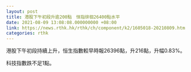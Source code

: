 ```yaml
---
layout: post
title: 港股下午初段升逾200點　恒指徘徊26400點水平
date: 2021-08-09 13:08:08.000000000 +08:00
link: https://news.rthk.hk/rthk/ch/component/k2/1605018-20210809.htm
categories: rthk
---
```


港股下午初段持續上升，恒生指數較早時報26396點，升216點，升幅0.83%。

科技指數跌不足1點。
